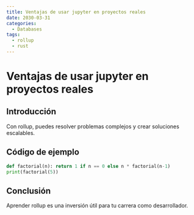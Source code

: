 ```yaml
---
title: Ventajas de usar jupyter en proyectos reales
date: 2030-03-31
categories:
  - Databases
tags:
  - rollup
  - rust
---
```


# Ventajas de usar jupyter en proyectos reales

## Introducción

Con rollup, puedes resolver problemas complejos y crear soluciones escalables.

## Código de ejemplo

```python
def factorial(n): return 1 if n == 0 else n * factorial(n-1)
print(factorial(5))
```

## Conclusión

Aprender rollup es una inversión útil para tu carrera como desarrollador.
